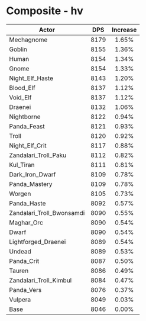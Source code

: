 # Composite - hv
| Actor | DPS | Increase |
|---|:---:|:---:|
|Mechagnome|8179|1.65%|
|Goblin|8155|1.36%|
|Human|8154|1.34%|
|Gnome|8154|1.33%|
|Night_Elf_Haste|8143|1.20%|
|Blood_Elf|8137|1.12%|
|Void_Elf|8137|1.12%|
|Draenei|8132|1.06%|
|Nightborne|8122|0.94%|
|Panda_Feast|8121|0.93%|
|Troll|8120|0.92%|
|Night_Elf_Crit|8117|0.88%|
|Zandalari_Troll_Paku|8112|0.82%|
|Kul_Tiran|8111|0.81%|
|Dark_Iron_Dwarf|8109|0.78%|
|Panda_Mastery|8109|0.78%|
|Worgen|8105|0.73%|
|Panda_Haste|8092|0.57%|
|Zandalari_Troll_Bwonsamdi|8090|0.55%|
|Maghar_Orc|8090|0.54%|
|Dwarf|8090|0.54%|
|Lightforged_Draenei|8089|0.54%|
|Undead|8089|0.53%|
|Panda_Crit|8087|0.50%|
|Tauren|8086|0.49%|
|Zandalari_Troll_Kimbul|8084|0.47%|
|Panda_Vers|8076|0.37%|
|Vulpera|8049|0.03%|
|Base|8046|0.00%|
